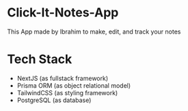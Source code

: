 # Click-It-Notes-App
This App made by Ibrahim to make, edit, and track your notes

# **Tech Stack**
- NextJS (as fullstack framework)
- Prisma ORM (as object relational model)
- TailwindCSS (as styling framework)
- PostgreSQL (as database)

